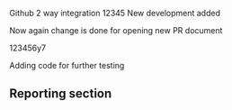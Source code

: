 Github 2 way integration
12345
New development added

Now again change is done for opening new PR document

123456y7


Adding code for further testing


## Reporting section
